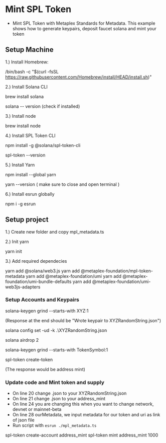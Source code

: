 # Mint SPL Token

- Mint SPL Token with Metaplex Standards for Metadata. This example shows how to generate keypairs, deposit faucet solana and mint your token

## Setup Machine

1.) Install Homebrew: 

/bin/bash -c "$(curl -fsSL https://raw.githubusercontent.com/Homebrew/install/HEAD/install.sh)"

2.) Install Solana CLI 

brew install solana

solana -- version (check if installed)

3.) Install node

brew install node

4.) Install SPL Token CLI

npm install -g @solana/spl-token-cli

spl-token --version

5.) Install Yarn

npm install --global yarn

yarn --version ( make sure to close and open terminal )

6.) Install esrun globally

npm i -g esrun

## Setup project

1.) Create new folder and copy mpl_metadata.ts

2.) Init yarn 

yarn init

3.) Add required dependecies

yarn add @solana/web3.js
yarn add @metaplex-foundation/mpl-token-metadata
yarn add @metaplex-foundation/umi
yarn add @metaplex-foundation/umi-bundle-defaults
yarn add @metaplex-foundation/umi-web3js-adapters

### Setup Accounts and Keypairs

solana-keygen grind --starts-with XYZ:1

(Response at the end should be "Wrote keypair to XYZRandomString.json")

solana config set -ud -k .\XYZRandomString.json

solana airdrop 2

solana-keygen grind --starts-with TokenSymbol:1

spl-token create-token

(The response would be address mint)

### Update code and Mint token and supply 

- On line 20 change .json to your XYZRandomString.json
- On line 21 change .json to your address_mint
- On line 24 you are changing this when you want to change network, devnet or mainnet-beta
- On line 28 ourMetadata, we input metadata for our token and uri as link of json file
- Run script with ``` esrun ./mpl_metadata.ts ```

spl-token create-account address_mint
spl-token mint address_mint 1000